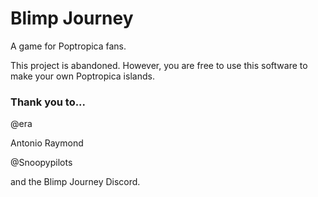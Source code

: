 # Blimp Journey
A game for Poptropica fans.

This project is abandoned. However, you are free to use this software to make your own Poptropica islands.
### Thank you to...
@era

Antonio Raymond

@Snoopypilots

and the Blimp Journey Discord.
